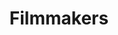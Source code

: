 ---
title: Filmmakers
crosslinks:
- cinematography
- videography
- movies
- Screenwriting
- livven
- ProduceMyScript
- autotldr
- TrueFilm
- acting
- videos
- PanasonicG7
- vfx
- editors
- IAmA
- AudioPost
- horror
- MovieStunts
- WeAreTheMusicMakers
- mediacomposing
- AskReddit
---